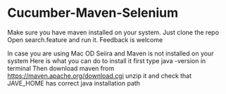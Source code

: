 # Cucumber-Maven-Selenium
Make sure you have maven installed on your system.
Just clone the repo
Open search.feature and run it.
Feedback is welcome

In case you are using Mac OD Seiira and Maven is  not installed on your system 
Here is what you can do to install it 
first type 
java -version 
in terminal 
Then download maven from https://maven.apache.org/download.cgi
unzip it 
and check that JAVE_HOME has correct java installation path 
